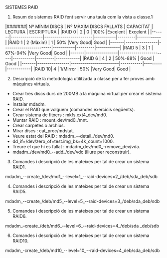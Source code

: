 SISTEMES RAID

1. Resum de sistemes RAID fent servir una taula com la vista a classe.1

|#######| Nº MÍNIM DISCS | Nº MÀXIM DISCS FALLATS | CAPACITAT | LECTURA | ESCRIPTURA |
|RAID 0 | 2 | 0 | 100% |Excelent | Excelent |
|-------|----------------|------------------------|-----------|---------|------------|
|RAID 1 | 2 (Màxim) | 1 | 50% |Very Good|  Good |
|-------|----------------|------------------------|-----------|---------|------------|
|RAID 5 | 3 | 1 |  67%-94%  |Very Good|    Good    |
|-------|----------------|------------------------|-----------|---------|------------|
|RAID 6 | 4 | 2 | 50%-88% | Good | Good |
|-------|----------------|------------------------|-----------|---------|------------|
|RAID 10| 4 | 1/Mirror | 50% |Very Good| Good |


2. Descripció de la metodologia utilitzada a classe per a fer proves amb màquines virtuals.

- Crear tres discs durs de 200MB a la màquina virtual per crear el sistema RAID.
- Instalar mdadm.
- Crear el RAID que volguem (comandes exercicis següents).
- Crear sistema de fitxers : mkfs.ext4_dev/md0.
- Muntar RAID : mount_dev/md0_/mnt.
- Crear carpetes o archius.
- Mirar discs : cat_proc/mdstat.
- Veure estat del RAID : mdadm_--detail_/dev/md0.
- dd_if=/dev/zero_of=test.img_bs=4k_count=1000.
- Treure el que hi es fallat : mdadm_dev/md0_-remove_dev/vda.
- mdadm_/dev/md0_--add_/dev/vdc (lliure per reconstruir).

3. Comandes i descripció de les mateixes per tal de crear un sistema RAID1.

mdadm_--create_/dev/md1_--level=1_--raid-devices=2_/deb/sda_deb/sdb

4. Comandes i descripció de les mateixes per tal de crear un sistema RAID5.

mdadm_--create_/deb/md5_--level=5_--raid-devices=3_/deb/sda_deb/sdb

5. Comandes i descripció de les mateixes per tal de crear un sistema RAID6.

mdadm_–create_/deb/md6_--level=6_--raid-devices=4_/deb/sda _deb/sdb

6. Comandes i descripció de les mateixes per tal de crear un sistema RAID10.

mdadm_-create_/deb/md10_--level=10_--raid-devices=4_deb/sda_deb/sdb
